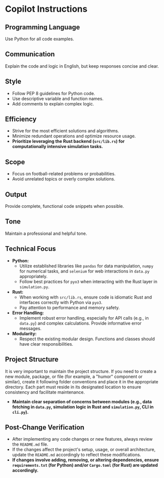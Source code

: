 # Copilot Instructions

## Programming Language
Use Python for all code examples.

## Communication
Explain the code and logic in English, but keep responses concise and clear.

## Style
- Follow PEP 8 guidelines for Python code.
- Use descriptive variable and function names.
- Add comments to explain complex logic.

## Efficiency
- Strive for the most efficient solutions and algorithms.
- Minimize redundant operations and optimize resource usage.
- **Prioritize leveraging the Rust backend (`src/lib.rs`) for computationally intensive simulation tasks.**

## Scope
- Focus on football-related problems or probabilities.
- Avoid unrelated topics or overly complex solutions.

## Output
Provide complete, functional code snippets when possible.

## Tone
Maintain a professional and helpful tone.

## Technical Focus
- **Python:**
    - Utilize established libraries like `pandas` for data manipulation, `numpy` for numerical tasks, and `selenium` for web interactions in `data.py` appropriately.
    - Follow best practices for `pyo3` when interacting with the Rust layer in `simulation.py`.
- **Rust:**
    - When working with `src/lib.rs`, ensure code is idiomatic Rust and interfaces correctly with Python via `pyo3`.
    - Pay attention to performance and memory safety.
- **Error Handling:**
    - Implement robust error handling, especially for API calls (e.g., in `data.py`) and complex calculations. Provide informative error messages.
- **Modularity:**
    - Respect the existing modular design. Functions and classes should have clear responsibilities.

## Project Structure
It is very important to maintain the project structure.
If you need to create a new module, package, or file (for example, a "humor" component or similar), create it following folder conventions and place it in the appropriate directory.
Each part must reside in its designated location to ensure consistency and facilitate maintenance.
- **Maintain clear separation of concerns between modules (e.g., data fetching in `data.py`, simulation logic in Rust and `simulation.py`, CLI in `cli.py`).**

## Post-Change Verification
- After implementing any code changes or new features, always review the `README.md` file.
- If the changes affect the project's setup, usage, or overall architecture, update the `README.md` accordingly to reflect these modifications.
- **If changes involve adding, removing, or altering dependencies, ensure `requirements.txt` (for Python) and/or `Cargo.toml` (for Rust) are updated accordingly.**
